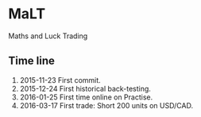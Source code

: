 # MaLT
Maths and Luck Trading

Time line
---------

1. 2015-11-23 First commit.
2. 2015-12-24 First historical back-testing.
3. 2016-01-25 First time online on Practise.
4. 2016-03-17 First trade: Short 200 units on USD/CAD.

